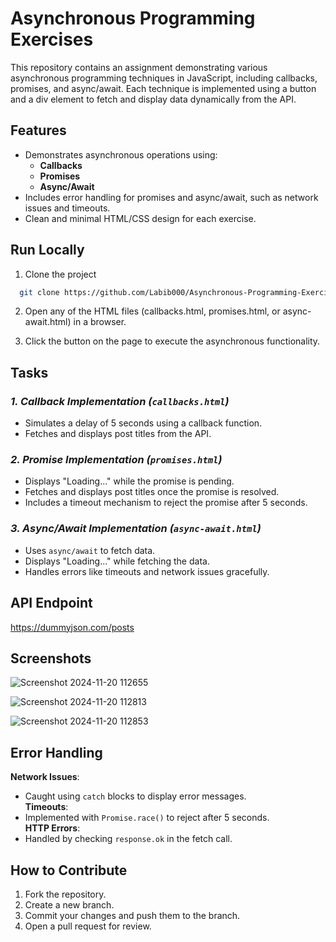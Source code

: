 
# Asynchronous Programming Exercises

This repository contains an assignment demonstrating various asynchronous programming techniques in JavaScript, including callbacks, promises, and async/await. Each technique is implemented using a button and a div element to fetch and display data dynamically from the API.


## Features

- Demonstrates asynchronous operations using:
  - **Callbacks**
  - **Promises**
  - **Async/Await**  
- Includes error handling for promises and async/await, such as network issues and timeouts.  
- Clean and minimal HTML/CSS design for each exercise.  


## Run Locally

1. Clone the project

```bash
  git clone https://github.com/Labib000/Asynchronous-Programming-Exercises.git
```

2. Open any of the HTML files (callbacks.html, promises.html, or async-await.html) in a browser.

3. Click the button on the page to execute the asynchronous functionality.


## Tasks


### *1. Callback Implementation (`callbacks.html`)*  
- Simulates a delay of 5 seconds using a callback function.
- Fetches and displays post titles from the API.  

### *2. Promise Implementation (`promises.html`)* 
- Displays "Loading..." while the promise is pending.  
- Fetches and displays post titles once the promise is resolved.  
- Includes a timeout mechanism to reject the promise after 5 seconds.  

### *3. Async/Await Implementation (`async-await.html`)*
- Uses `async/await` to fetch data.  
- Displays "Loading..." while fetching the data.  
- Handles errors like timeouts and network issues gracefully.  

## API Endpoint

https://dummyjson.com/posts
## Screenshots

![Screenshot 2024-11-20 112655](https://github.com/user-attachments/assets/d4bf2b59-df52-4376-9871-c8b6507148c1)

![Screenshot 2024-11-20 112813](https://github.com/user-attachments/assets/1f8ca2a4-cd6d-4ba9-a43c-1a2367421b38)

![Screenshot 2024-11-20 112853](https://github.com/user-attachments/assets/ec28956a-0da6-4d5a-8d1e-dc8e1636417c)



## Error Handling

 
 **Network Issues**:
   - Caught using `catch` blocks to display error messages.  
 **Timeouts**:
   - Implemented with `Promise.race()` to reject after 5 seconds.  
 **HTTP Errors**:
   - Handled by checking `response.ok` in the fetch call.  


## How to Contribute

1. Fork the repository.  
2. Create a new branch.  
3. Commit your changes and push them to the branch.  
4. Open a pull request for review.  

